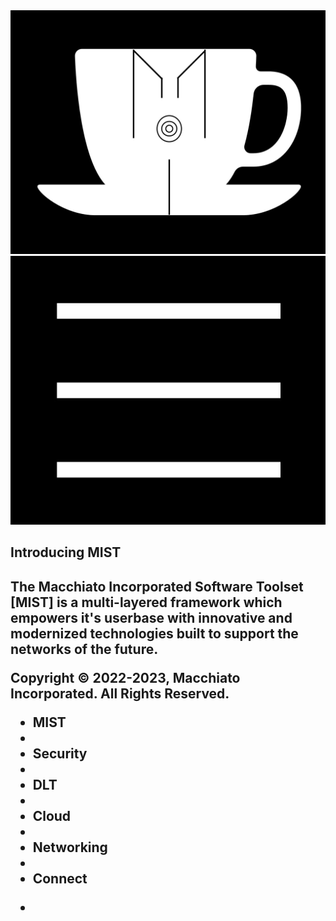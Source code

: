 <div class="header">
<img id="logo" class="cup-img" src="assets/css/Logo_&_Cup_page_1.jpg"/>
<img id="icon" class="menu-icon" src="assets/css/Menu_icon_page_1.jpg"/>
<div/>
<div class="wp">
  <h2 class="wp-heading">Introducing MIST<h2/>
  <p>
    The Macchiato Incorporated Software Toolset [MIST]
is a multi-layered framework which empowers it's userbase
with innovative and modernized technologies built to support
the networks of the future.
  <p/>
<div/>
<div class="footer">Copyright ©️ 2022-2023, Macchiato Incorporated. All Rights Reserved.<div/>
<div id="dropdown" class="menu" onmouseout="hideMenu(this)">
   <ul class="menu-items">
      <li class="item"><a class="itemLink" onclick="hideMenu(this)">MIST<a/><li/>
      <li class="item"><a class="itemLink" onclick="hideMenu(this)">Security<a/><li/>
      <li class="item"><a class="itemLink" onclick="hideMenu(this)">DLT<a/><li/>
      <li class="item"><a class="itemLink" onclick="hideMenu(this)">Cloud<a/><li/>
      <li class="item"><a class="itemLink" onclick="hideMenu(this)">Networking<a/><li/>
      <li class="item"><a class="itemLink" onclick="hideMenu(this)">Connect<a/><li/>
   <ul/>
<div/>

<script>
var logo = document.getElementById("logo");
var icon = document.getElementById("icon");
var dropdown = document.getElementById("dropdown");
var links = document.getElementsByClassName("itemLink");

icon.onclick = function() {
dropdown.style.display = "block";
}


function hideMenu(mi) {
dropdown.style.display = "none";
}
</script>
